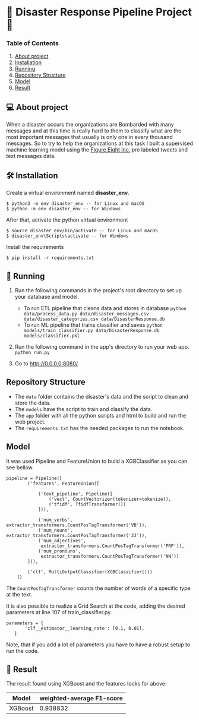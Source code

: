 # 🚧  Disaster Response Pipeline Project 🚧  

### Table of Contents

1. [About project](#about)
2. [Installation](#installation)
3. [Running](#running)
4. [Repository Structure](#repo)
6. [Model](#model)
7. [Result](#results)


## 💻 About project <a name="about"></a>

When a disaster occurs the organizations are Bombarded with many messages and
at this time is really hard to them to classify what are the most important messages
that usually is only one in every thousand messages.
So to try to help the organizations at this task I built a supervised machine learning
model using the [Figure Eight Inc.](https://www.figure-eight.com/) pre labeled tweets and text messages data.


## 🛠 Installation <a name="installation"></a>

Create a virtual environment named **disaster_env**.

```
$ python3 -m env disaster_env -- for Linux and macOS
$ python -m env disaster_env -- for Windows
```

After that, activate the python virtual environment

```
$ source disaster_env/bin/activate -- for Linux and macOS
$ disaster_env\Scripts\activate -- for Windows
```

Install the requirements

```
$ pip install -r requirements.txt
```

## 🎲 Running <a name="running"></a>

1. Run the following commands in the project's root directory to set up your database and model.

    - To run ETL pipeline that cleans data and stores in database
        `python data/process_data.py data/disaster_messages.csv data/disaster_categories.csv data/DisasterResponse.db`
    - To run ML pipeline that trains classifier and saves
        `python models/train_classifier.py data/DisasterResponse.db models/classifier.pkl`

2. Run the following command in the app's directory to run your web app.
    `python run.py`

3. Go to http://0.0.0.0:8080/

## Repository Structure <a name="repo"></a>

- The `data` folder contains the disaster's data and the script to clean and store the data.
- The `models` have the script to train and classify the data.
- The `app` folder with all the python scripts and html to build and run the web project.
- The `requirements.txt` has the needed packages to run the notebook.

## Model <a name="model"></a>

It was used Pipeline and FeatureUnion to build a XGBClassifier as you can see bellow.

```
pipeline = Pipeline([
        ('features', FeatureUnion([

            ('text_pipeline', Pipeline([
                ('vect', CountVectorizer(tokenizer=tokenize)),
                ('tfidf', TfidfTransformer())
            ])),

            ('num_verbs', extractor_transformers.CountPosTagTransformer('VB')),
            ('num_nouns', extractor_transformers.CountPosTagTransformer('JJ')),
            ('num_adjectives',
             extractor_transformers.CountPosTagTransformer('PRP')),
            ('num_pronouns',
             extractor_transformers.CountPosTagTransformer('NN'))
        ])),

        ('clf', MultiOutputClassifier(XGBClassifier()))
    ])
```

The `CountPosTagTransformer` counts the number of words of a specific type at the text.

It is also possible to realize a Grid Search at the code, adding the desired parameters at line 107 of train_classifier.py.

 ```
 parameters = {
        'clf__estimator__learning_rate': [0.1, 0.01],
    }
 ```

 Note, that if you add a lot of parameters you have to have a robust setup to run the code.

## 📝 Result <a name="results"></a>

The result found using XGBoost and the features looks for above:

| Model   | weighted-average F1-score | 
| --------| --------------------------| 
| XGBoost | 0.938832 |

